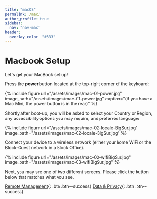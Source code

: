 ```yaml
---
title: "macOS"
permalink: /mac/
author_profile: true
sidebar:
  nav: "nav-mac"
header:
  overlay_color: "#333"
---
```

# Macbook Setup

Let's get your MacBook set up!

Press the __power__ button located at the top-right corner of the keyboard:

{% include figure url="/assets/images/mac-01-power.jpg" image_path="/assets/images/mac-01-power.jpg" caption="(if you have a Mac Mini, the power button is in the rear)" %}

Shortly after boot-up, you will be asked to select your Country or Region, any accessibility options you may require, and preferred language:

{% include figure url="/assets/images/mac-02-locale-BigSur.jpg" image_path="/assets/images/mac-02-locale-BigSur.jpg"  %}

Connect your device to a wireless network (either your home WiFi or the Block-Guest network in a Block Office).

{% include figure url="/assets/images/mac-03-wifiBigSur.jpg" image_path="/assets/images/mac-03-wifiBigSur.jpg"  %}

Next, you may see one of two different screens. Please click the button below that matches what you see.

[Remote Management](/mac-setup){: .btn .btn--success} [Data & Privacy](/mac-setup2){: .btn .btn--success}
